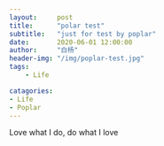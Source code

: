 ```yaml
---
layout:     post
title:      "polar test"
subtitle:   "just for test by poplar"
date:       2020-06-01 12:00:00
author:     "白杨"
header-img: "/img/poplar-test.jpg"
tags:
    - Life

catagories:
- Life
- Poplar
---
```

Love what I do, do what I love
